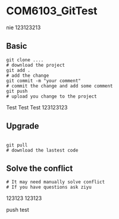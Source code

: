 # COM6103_GitTest
nie
123123213
##  Basic

```shell
git clone .... 
# download the project
git add .
# add the change 
git commit -m "your comment"
# commit the change and add some comment
git push 
# upload you change to the project

```
 Test Test Test
123123123
## Upgrade

```shell

git pull
# download the lastest code 

```

## Solve the conflict

```shell
# It may need manually solve conflict
# If you have questions ask ziyu

```
123123
123123

push test
